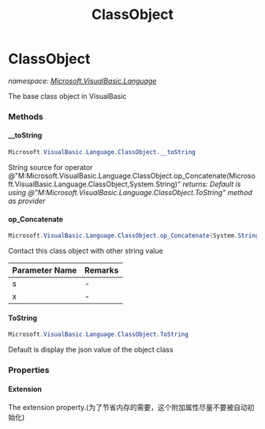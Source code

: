 ﻿---
title: ClassObject
---

# ClassObject
_namespace: [Microsoft.VisualBasic.Language](N-Microsoft.VisualBasic.Language.html)_

The base class object in VisualBasic



### Methods

#### __toString
```csharp
Microsoft.VisualBasic.Language.ClassObject.__toString
```
String source for operator @"M:Microsoft.VisualBasic.Language.ClassObject.op_Concatenate(Microsoft.VisualBasic.Language.ClassObject,System.String)"
_returns: Default is using @"M:Microsoft.VisualBasic.Language.ClassObject.ToString" method as provider_

#### op_Concatenate
```csharp
Microsoft.VisualBasic.Language.ClassObject.op_Concatenate(System.String,Microsoft.VisualBasic.Language.ClassObject)
```
Contact this class object with other string value

|Parameter Name|Remarks|
|--------------|-------|
|s|-|
|x|-|


#### ToString
```csharp
Microsoft.VisualBasic.Language.ClassObject.ToString
```
Default is display the json value of the object class


### Properties

#### Extension
The extension property.(为了节省内存的需要，这个附加属性尽量不要被自动初始化)
